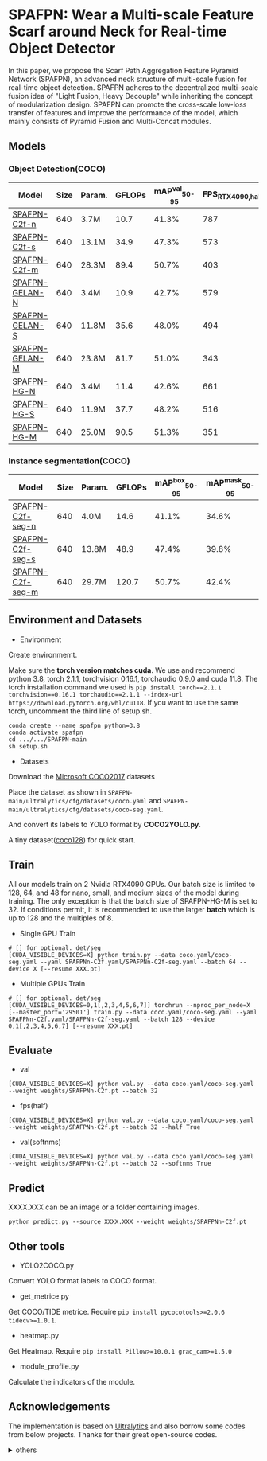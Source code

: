 # SPAFPN: Wear a Multi-scale Feature Scarf around Neck for Real-time Object Detector
In this paper, we propose the Scarf Path Aggregation Feature Pyramid Network (SPAFPN), an advanced neck structure of multi-scale fusion for real-time object detection. SPAFPN adheres to the decentralized multi-scale fusion idea of "Light Fusion, Heavy Decouple" while inheriting the concept of modularization design. SPAFPN can promote the cross-scale low-loss transfer of features and improve the performance of the model, which mainly consists of Pyramid Fusion and Multi-Concat modules.
## Models
### Object Detection(COCO)

|Model|Size|Param.| GFLOPs |mAP<sup>val</sup><sub>50-95</sub>|FPS<sub>RTX4090,half,b32,pytorch</sub>|
|---|---|---|---|---|---|
|[SPAFPN-C2f-n](https://github.com/ztbian-bzt/SPAFPN-assets/releases/download/v0.0.0-beta/SPAFPNn-C2f.pt)|640|3.7M| 10.7   |41.3%|787|
|[SPAFPN-C2f-s](https://github.com/ztbian-bzt/SPAFPN-assets/releases/download/v0.0.0-beta/SPAFPNs-C2f.pt)|640|13.1M| 34.9   |47.3%|573|
|[SPAFPN-C2f-m](https://github.com/ztbian-bzt/SPAFPN-assets/releases/download/v0.0.0-beta/SPAFPNm-C2f.pt)|640|28.3M| 89.4   |50.7%|403|
|[SPAFPN-GELAN-N](https://github.com/ztbian-bzt/SPAFPN-assets/releases/download/v0.0.0-beta/SPAFPNn-GELAN.pt)|640|3.4M| 10.9   |42.7%|579|
|[SPAFPN-GELAN-S](https://github.com/ztbian-bzt/SPAFPN-assets/releases/download/v0.0.0-beta/SPAFPNs-GELAN.pt)|640|11.8M| 35.6   |48.0%|494|
|[SPAFPN-GELAN-M](https://github.com/ztbian-bzt/SPAFPN-assets/releases/download/v0.0.0-beta/SPAFPNm-GELAN.pt)|640|23.8M| 81.7   |51.0%|343|
|[SPAFPN-HG-N](https://github.com/ztbian-bzt/SPAFPN-assets/releases/download/v0.0.0-beta/SPAFPNn-HG.pt)|640|3.4M| 11.4   |42.6%|661|
|[SPAFPN-HG-S](https://github.com/ztbian-bzt/SPAFPN-assets/releases/download/v0.0.0-beta/SPAFPNs-HG.pt)|640|11.9M| 37.7   |48.2%|516|
|[SPAFPN-HG-M](https://github.com/ztbian-bzt/SPAFPN-assets/releases/download/v0.0.0-beta/SPAFPNm-HG.pt)|640|25.0M| 90.5   |51.3%|351|


### Instance segmentation(COCO)
|Model|Size|Param.|GFLOPs|mAP<sup>box</sup><sub>50-95</sub>| mAP<sup>mask</sup><sub>50-95</sub> |
|---|---|---|---|---|---|
|[SPAFPN-C2f-seg-n](https://github.com/ztbian-bzt/SPAFPN-assets/releases/download/v0.0.0-beta/SPAFPNn-C2f-seg.pt)|640|4.0M|14.6|41.1%| 34.6%                              |
|[SPAFPN-C2f-seg-s](https://github.com/ztbian-bzt/SPAFPN-assets/releases/download/v0.0.0-beta/SPAFPNs-C2f-seg.pt)|640|13.8M|48.9|47.4%| 39.8%                              |
|[SPAFPN-C2f-seg-m](https://github.com/ztbian-bzt/SPAFPN-assets/releases/download/v0.0.0-beta/SPAFPNm-C2f-seg.pt)|640|29.7M|120.7|50.7%| 42.4%                              |


## Environment and Datasets
- Environment

Create environmemt. 

Make sure the **torch version matches cuda**.
We use and recommend python 3.8,  torch 2.1.1, torchvision 0.16.1, torchaudio 0.9.0 and cuda 11.8.
The torch installation command we used is `pip install torch==2.1.1 torchvision==0.16.1 torchaudio==2.1.1 --index-url https://download.pytorch.org/whl/cu118`. If you want to use the same torch, uncomment the third line of setup.sh.

```
conda create --name spafpn python=3.8
conda activate spafpn
cd .../.../SPAFPN-main
sh setup.sh
```
- Datasets

Download the [Microsoft COCO2017](http://cocodataset.org) datasets

Place the dataset as shown in `SPAFPN-main/ultralytics/cfg/datasets/coco.yaml` and `SPAFPN-main/ultralytics/cfg/datasets/coco-seg.yaml`.

And convert its labels to YOLO format by **COCO2YOLO.py**.

A tiny dataset([coco128](https://github.com/ztbian-bzt/SPAFPN-assets/releases/download/v0.0.0-beta/coco128.rar)) for quick start.


## Train
All our models train on 2 Nvidia RTX4090 GPUs. Our batch size is limited to 128, 64, and 48 for nano, small, and medium sizes of the model during training. The only exception is that the batch size of SPAFPN-HG-M is set to 32. If conditions permit, it is recommended to use the larger **batch** which is up to 128 and the multiples of 8. 

- Single GPU Train
```
# [] for optional. det/seg
[CUDA_VISIBLE_DEVICES=X] python train.py --data coco.yaml/coco-seg.yaml --yaml SPAFPNn-C2f.yaml/SPAFPNn-C2f-seg.yaml --batch 64 --device X [--resume XXX.pt]
```
- Multiple GPUs Train
```
# [] for optional. det/seg
[CUDA_VISIBLE_DEVICES=0,1[,2,3,4,5,6,7]] torchrun --nproc_per_node=X  [--master_port='29501'] train.py --data coco.yaml/coco-seg.yaml --yaml SPAFPNn-C2f.yaml/SPAFPNn-C2f-seg.yaml --batch 128 --device 0,1[,2,3,4,5,6,7] [--resume XXX.pt]
```

## Evaluate
- val
```
[CUDA_VISIBLE_DEVICES=X] python val.py --data coco.yaml/coco-seg.yaml --weight weights/SPAFPNn-C2f.pt --batch 32
```  
- fps(half)
```
[CUDA_VISIBLE_DEVICES=X] python val.py --data coco.yaml/coco-seg.yaml --weight weights/SPAFPNn-C2f.pt --batch 32 --half True
```  
- val(softnms)
```
[CUDA_VISIBLE_DEVICES=X] python val.py --data coco.yaml/coco-seg.yaml --weight weights/SPAFPNn-C2f.pt --batch 32 --softnms True
```

## Predict
XXXX.XXX can be an image or a folder containing images.
```
python predict.py --source XXXX.XXX --weight weights/SPAFPNn-C2f.pt
```

## Other tools
- YOLO2COCO.py

Convert YOLO format labels to COCO format.

- get_metrice.py

Get COCO/TIDE metrice. Require `pip install pycocotools>=2.0.6 tidecv>=1.0.1`.

- heatmap.py

Get Heatmap. Require `pip install Pillow>=10.0.1 grad_cam>=1.5.0`

- module_profile.py

Calculate the indicators of the module.

## Acknowledgements
The implementation is based on [Ultralytics](https://github.com/ultralytics/ultralytics) and also borrow some codes from below projects. Thanks for their great open-source codes.

<details><summary>others</summary>

* [DCN](https://github.com/OpenGVLab/InternImage/tree/master/detection)
* [HGBlock](https://github.com/PaddlePaddle/PaddleClas)
* [GElan](https://github.com/WongKinYiu/yolov9)
* [Dysample](https://github.com/tiny-smart/dysample)

</details>
